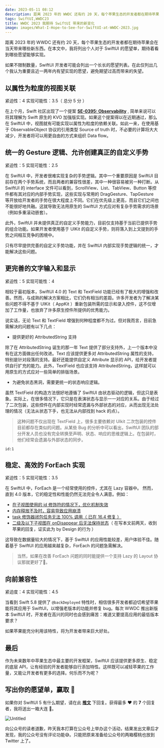 ```yaml
---
date: 2023-05-11 08:12
description: 距离 2023 年的 WWDC 还有约 20 天，每个苹果生态的开发者都在期待苹果会在当天带来哪些新东西。在本文中，我将列出个人对于 SwiftUI 的愿望单，期待着看到哪些愿望能够实现。
tags: SwiftUI,WWDC23
title: WWDC 2023 我期待 SwiftUI 带来的新变化
image: images/What-I-Hope-to-See-for-SwiftUI-at-WWDC-2023.jpg
---
```

距离 2023 年的 WWDC 还有约 20 天，每个苹果生态的开发者都在期待苹果会在当天带来哪些新东西。在本文中，我将列出个人对于 SwiftUI 的愿望单，期待着看到哪些愿望能够实现。

如果不限制数量，SwiftUI 开发者可能会列出一个长长的愿望列表。在此仅列出几个我认为重要且近一两年内有望实现的愿望，避免期望过高而带来的失望。

## 以属性为粒度的视图关联

紧迫性：4  实现可能性：3.5（ 总分 5 分 ）

在上个月，Swift 社区出现了一个提案 **[SE-0395: Observability](https://forums.swift.org/t/se-0395-observability/64342)** , 简单来说可以将其理解为 Swift 原生的 KVO 加强版实现。如果这个提案得以在近期通过，那么在 SwiftUI 中，视图就有可能实现以属性为粒度的依赖关联。如此一来，在使用基于 ObservableObject 协议的引用类型 Source of truth 时，不必要的计算将大大减少，开发者将可以用更自由的方式来组织 Data flow。

## 统一的 Gesture 逻辑、允许创建真正的自定义手势

紧迫性：5  实现可能性：2.5

在 SwiftUI 中，开发者很难实现复杂的手势逻辑。其中一个重要原因是 SwiftUI 目前存在两个手势系统，而且两者的兼容性很差，其中一种很容易被另一种打断。从 SwiftUI 的 interface 文件可以看到，ScrollView、List、TabView、Button 等控件都有其对应的内部手势实现，这些实现与常用的 DragGesture、TapGesture 等开放给开发者的手势在很大程度上不同。它们在优先级上更高，而且它们之间也不能很好地共融。这就导致无法用原生的 SwiftUI 方式应对有复杂手势需求的场景（例如多重滚动嵌套）。

此外，SwiftUI 并未提供真正的自定义手势能力，目前仅支持基于当前已提供手势的组合功能。如果开发者使用基于 UIKit 的自定义手势，则将落入到上文提到的手势之间相互竞争的困境中。

只有尽早提供完善的自定义手势功能，并在 SwiftUI 内部实现手势逻辑的统一，才能解决这些问题。

## 更完善的文字输入和显示

紧迫性：5  实现可能性：4

相较于最初版本，SwiftUI 4.0 的 Text 和 TextField 功能已经有了极大的增强和改善。然而，与成熟的解决方案相比，它们仍有相当的差距。许多开发者为了解决某些问题不得不基于 UIKit（ AppKit ）重新包装所需的显示和录入控件，这不仅增加了工作量，也放弃了许多原生控件所提供的优秀能力。

说实话，无论 Text 和 TextField 增强到何种程度都不为过。但对我而言，目前急需解决的问题有以下几点：

- 提供更好的 AttributedString 支持

除了在 AttributedString 诞生的那一年 Text 提供了部分支持外，上一个版本中没有在这方面做出任何改进。Text 应该提供更多对 AttributedString 属性的支持，特别是针对段落的支持。最好还能提供自定义 Attribute 显示的 API，给开发者提供自行扩充的能力。此外，TextField 也应该支持 AttributedString，这样就可以用原生的方式应对一些简单的排版场景。

- 为避免状态黑洞，需要更统一的状态响应逻辑。

虽然 TextField 的构造方法很好地遵循了 SwiftUI 由状态驱动的逻辑，但这只是表象。实际上，在很多情况下，它只是在表演状态与显示一一对应的关系。由于经过了二次包装，这些控件在内部实现时经常遗漏与外部状态的对应，从而出现无法处理的情况（无法从状态下手，也无法从内部找到 hack 的点）。

> 这种问题不仅出现在 TextField 上，很多主要依赖对 UIkit 二次包装的控件目前都存在类似的问题。从某些 Bug 的分析中可以看出，SwiftUI 团队的部分开发人员也没有完全转换至声明、状态、响应的思维逻辑上。在包装时，他们经常会遗漏与外部状态的同步。
> 

```responser
id:1
```

## 稳定、高效的 ForEach 实现

紧迫性：5  实现可能性：3.5

在 SwiftUI 中，ForEach 是一个经常使用的控件，尤其在 Lazy 容器中。 然而，直到 4.0 版本，它的稳定性和性能仍然无法完全令人满意。例如：

- [在子视图使用的 id 修饰符的情况下，优化机制失效](https://www.fatbobman.com/posts/optimize_the_response_efficiency_of_List/)
- [内存释放不及时，容易导致应用崩溃](https://www.fatbobman.com/posts/memory-usage-optimization/)
- [task 修饰器闭包任务无法 100% 调用（ 已在 16.4 修复 ）](https://twitter.com/fatbobman/status/1574252681467637760?s=61&t=ecQh6_M1bDgzJDGbrFupaw)
- [二级及以下子视图在 onDisappear 后无法保持状态](https://twitter.com/fatbobman/status/1572507700436807683?s=61&t=6wE0YqMg9Y85zDZMQr_ycg)（ 在写本文前两天，收到苹果的回复，证实此为 by Design 的行为 ）

这导致在数据量较大的情况下，基于 SwiftUI 的应用性能较差，用户体验不佳。随着基于 SwiftUI 的应用越来越复杂，ForEach 的问题急需解决。

> 当然，如果在改善 ForEach 问题的同时能提供一个支持 Lazy 的 Layout 协议那就更好了👏。
> 

## 向前兼容性

紧迫度：4 实现可能性：4.5

当看到 Swift 5.8 提供了 `@backDeployed` 特性时，相信很多开发者都迫切希望苹果能将其应用于 SwiftUI，以增强老版本的功能并修复 bug。每次 WWDC 推出新版本 SwiftUI 时，开发者在高兴的同时也会感到痛苦：难道又要提高应用的最低版本要求？

如果苹果能充分利用该特性，将为开发者带来巨大好处。

## 最后

作为未来数年中苹果生态中最主要的开发框架，SwiftUI 应该提供更多原生、稳定的底层 API，让有经验的开发者能够自行添加特性。这样既可以减轻苹果的工作量，又能让开发者有更多的选择。何乐而不为呢？

## 写出你的愿望单，赢取 🍒

如果你对 SwiftUI 5 有什么期望，请在此 **[推文](https://twitter.com/fatbobman/status/1656109768795365376?s=20)** 下回复。获得最多 ❤️ 的 **7** 个回复者，我将送出一箱大连 🍒。

![Untitled](https://cdn.fatbobman.com/Untitled.png)

向公众号的读者道歉，昨天我本打算在公众号上举办这个活动，结果发出文章后才发现，我的公众号没有评论功能😅。只能把原来准备给公众号的两箱樱桃也放到 Twitter 上了。